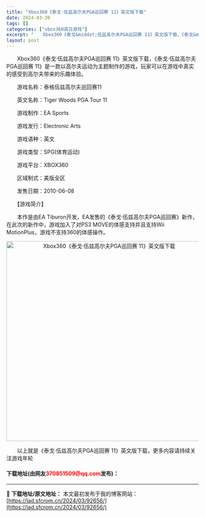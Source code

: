 ```yaml
---
title: "Xbox360《泰戈·伍兹高尔夫PGA巡回赛 11》英文版下载"
date: 2024-03-30
tags: []
categories: ["xbox360英日游戏"]
excerpt: "　　Xbox360《泰戈&middot;伍兹高尔夫PGA巡回赛 11》英文版下载，《泰戈&middot;伍兹高尔夫PGA巡回赛 11》是一款以高尔夫运动为主题制作的游戏，玩家可以在游戏中真实的感受到高尔夫带来的乐趣体验。 　　游戏名称：泰格伍兹高尔夫巡回赛11 　　英文名称：Tiger Woods &hellip;"
layout: post
---
```


 <p>　　Xbox360《泰戈&middot;伍兹高尔夫PGA巡回赛 11》英文版下载，《泰戈&middot;伍兹高尔夫PGA巡回赛 11》是一款以高尔夫运动为主题制作的游戏，玩家可以在游戏中真实的感受到高尔夫带来的乐趣体验。</p> <p>　　游戏名称：泰格伍兹高尔夫巡回赛11</p> <p>　　英文名称：Tiger Woods PGA Tour 11</p> <p>　　游戏制作：EA Sports</p> <p>　　游戏发行：Electronic Arts</p> <p>　　游戏语种：英文</p> <p>　　游戏类型：SPG(体育运动)</p> <p>　　游戏平台：XBOX360</p> <p>　　区域制式：美版全区</p> <p>　　发售日期：2010-06-08</p> <p>　　【游戏简介】</p> <p>　　本作是由EA Tiburon开发，EA发售的《泰戈&middot;伍兹高尔夫PGA巡回赛》新作，在此次的新作中，游戏加入了对PS3 MOVE的体感支持并且支持Wii MotionPlus，游戏不支持360的体感操作。</p> <p align="center"><img align="" border="0" src="https://lad.sfcrom.cn/wp-content/uploads/2024/03/20240330_6607d3ed6bef9.jpg" width="523" alt="Xbox360《泰戈·伍兹高尔夫PGA巡回赛 11》英文版下载" /></p> <p>　　以上就是《泰戈&middot;伍兹高尔夫PGA巡回赛 11》英文版下载，更多内容请持续关注游戏年轮</p> <p><h4>下载地址(由网友<font color="red">370851509@qq.com</font>发布)：</h4></p> 

---
📖 **下载地址/原文地址：** 本文最初发布于我的博客网站：[https://lad.sfcrom.cn/2024/03/92656/](https://lad.sfcrom.cn/2024/03/92656/)
